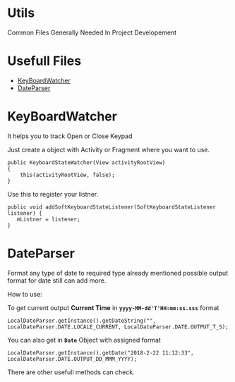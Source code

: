 # Utils
Common Files Generally Needed In Project Developement

# Usefull Files
- [KeyBoardWatcher](KeyboardWatcher.java)
- [DateParser](DateParser.java)

# KeyBoardWatcher
It helps you to track Open or Close Keypad

Just create a object with Activity or Fragment where you want to use.
```
public KeyboardStateWatcher(View activityRootView)
{
    this(activityRootView, false);
}
```

Use this to register your listner.
```
public void addSoftKeyboardStateListener(SoftKeyboardStateListener listener) {
   mListner = listener;
}
```
    
# DateParser
Format any type of date to required type already mentioned possible output format for date still can add more.

How to use:

To get current output **Current Time** in **`yyyy-MM-dd'T'HH:mm:ss.sss`** format 
```
LocalDateParser.getInstance().getDateString("", LocalDateParser.DATE.LOCALE_CURRENT, LocalDateParser.DATE.OUTPUT_T_S);
```

You can also get in **`Date`** Object with assigned format
```
LocalDateParser.getInstance().getDate("2018-2-22 11:12:33", LocalDateParser.DATE.OUTPUT_DD_MMM_YYYY);
```
There are other usefull methods can check.
